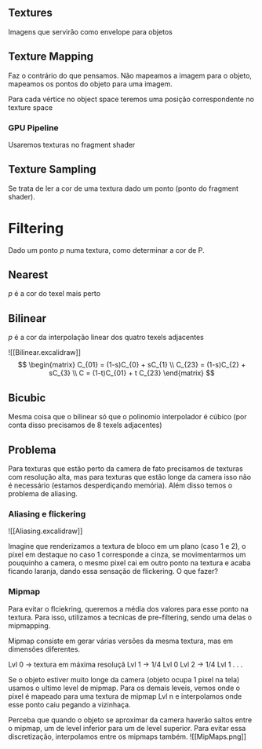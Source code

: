## Textures
Imagens que servirão como envelope para objetos

## Texture Mapping
Faz o contrário do que pensamos. Não mapeamos a imagem para o objeto, mapeamos os pontos do objeto para uma imagem. 

Para cada vértice no object space teremos uma posição correspondente no texture space

### GPU Pipeline
Usaremos texturas no fragment shader

## Texture Sampling
Se trata de ler a cor de uma textura dado um ponto (ponto do fragment shader).

# Filtering

Dado um ponto $p$ numa textura, como determinar a cor de P.
## Nearest
$p$ é a cor do texel mais perto

## Bilinear
$p$ é a cor da interpolação linear dos quatro texels adjacentes

![[Bilinear.excalidraw]]
$$
\begin{matrix}
C_{01} = (1-s)C_{0} + sC_{1} \\
C_{23} = (1-s)C_{2} + sC_{3} \\
C = (1-t)C_{01} + t C_{23}
\end{matrix}
$$
## Bicubic
Mesma coisa que o bilinear só que o polinomio interpolador é cúbico (por conta disso precisamos de 8 texels adjacentes)

## Problema
Para texturas que estão perto da camera de fato precisamos de texturas com resolução alta, mas para texturas que estão longe da camera isso não é necessário (estamos desperdiçando memória). Além disso temos o problema de aliasing.

### Aliasing e flickering
![[Aliasing.excalidraw]]

Imagine que renderizamos a textura de bloco em um plano (caso 1 e 2), o pixel em destaque no caso 1 corresponde a cinza, se movimentarmos um pouquinho a camera, o mesmo pixel cai em outro ponto na textura e acaba ficando laranja, dando essa sensação de flickering. O que fazer?

### Mipmap
Para evitar o flciekring, queremos a média dos valores para esse ponto na textura. Para isso, utilizamos a tecnicas de pre-filtering, sendo uma delas o mipmapping.

Mipmap consiste em gerar várias versões da mesma textura, mas em dimensões diferentes.

Lvl 0 -> textura em máxima resoluçã
Lvl 1 -> 1/4 Lvl 0
Lvl 2 -> 1/4 Lvl 1
.
.
.

Se o objeto estiver muito longe da camera (objeto ocupa 1 pixel na tela) usamos o ultimo level de mipmap. Para os demais leveis, vemos onde o pixel é mapeado para uma textura de mipmap Lvl n e interpolamos onde esse ponto caiu pegando a vizinhaça.

Perceba que quando o objeto se aproximar da camera haverão saltos entre o mipmap, um de level inferior para um de level superior. Para evitar essa discretização, interpolamos entre os mipmaps também.
![[MipMaps.png]]

